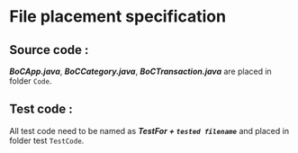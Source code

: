 # File placement specification

## Source code :<br>
  ***BoCApp.java***, ***BoCCategory.java***, ***BoCTransaction.java*** are placed in folder `Code`.

## Test code :<br>
  All test code need to be named as ***TestFor + `tested filename`*** and placed in folder test `TestCode`.

